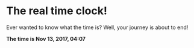 # The real time clock!

Ever wanted to know what the time is? Well, your journey is about to end!

**The time is Nov 13, 2017, 04:07**